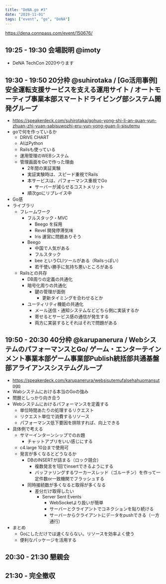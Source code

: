 ```yaml
---
title: "DeNA.go #3"
date: "2019-11-01"
tags: ["event", "go", "DeNA"]
---
```


https://dena.connpass.com/event/150676/


## 19:25 - 19:30	会場説明 @imoty
* DeNA TechCon 2020やります

## 19:30 - 19:50	20分枠 @suhirotaka / [Go活用事例]安全運転支援サービスを支える運用サイト / オートモーティブ事業本部スマートドライビング部システム開発グループ
* https://speakerdeck.com/suhirotaka/gohuo-yong-shi-li-an-quan-yun-zhuan-zhi-yuan-sabisuwozhi-eru-yun-yong-guan-li-sisutemu
* goで何を作っているか
  - DRIVE CHART
  - AIはPython
  - Railsも使っている
  - 運用管理のWEBシステム
  - 管理画面をGoで作った理由
    - 2年間の実証実験
    - 実証実験時は、スピード重視でRails
    - 本サービスは、パフォーマンス重視でGo
      - サーバーが減らせるコストメリット
    - 順次goにリプレイス中
* Go感
* ライブラリ
  - フレームワーク
    - フルスタック・MVC
      - Beego を採用
      - Revel 開発停滞気味
      - Iris 運営に問題ありそう
    - Beego
      - 中国で人気がある
      - フルスタック
      - bee というCLIツールがある（Railsっぽい）
      - 若干使い勝手に気持ち悪いところがある
  - Railsとの共存
    - DB周りの定義の共通化
    - 暗号化周りの共通化
      - 鍵の管理が面倒
        - 更新タイミングを合わせるとか
    - ユーティリティ機能の共通化
      - メール送信・通知システムなどどちら側に実装するか
      - 寄せるとサービス感の通信が発生する
      - 両方に実装するとそれはそれで問題がある

## 19:50 - 20:30	40分枠 @karupanerura / WebシステムのパフォーマンスとGo/ ゲーム・エンターテインメント事業本部ゲーム事業部Publish統括部共通基盤部アライアンスシステムグループ
* https://speakerdeck.com/karupanerura/websisutemufalsehahuomansutogo
* Wabシステムにおける本当のGoの強み
* 問題としっかり向き合う
* Webシステムにおけるパフォーマンスを定義する
  - 単位時間あたりの処理するリクエスト
  - リクエスト単位で消費するリソース
  - パフォーマンス低下要因を排除すれば、向上できる
* 具体例で考える
  - サマーインターンシップでのお題
    - チャットアプリをいい感じにする
  - c4.large 10台まで使用可
  - 発言が多くなるとどうなるか
    - DBのINSERTが詰まる（ロック競合）
      - 複数発言を1回でinsertできるようにする
      - バッファリングするワーカースレッド（ゴルーチン）を作って一定件数or一致機関でフラッシュする
    - 同時接続数が多くなると取得が多くなる
      - 差分だけ取得したい
        - Server Sent Events
          - WebSocketより扱いが簡単
          - サーバーとクライアントでコネクションを貼り続ける
          - サーバーからクライアントにデータをpushできる（一方通行）
* まとめ
  - Goにしただけでは速くならない。リソースを効率よく使う
  - 便利なパッケージを活用する

## 20:30 - 21:30	懇親会


## 21:30 -	完全撤収

